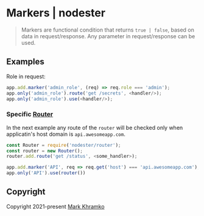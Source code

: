 # Markers | nodester

> Markers are functional condition that returns `true | false`, based on data in request/response. Any parameter in request/response can be used.

## Examples

Role in request:

```js
app.add.marker('admin_role', (req) => req.role === 'admin');
app.only('admin_role').route('get /secrets', <handler/>);
app.only('admin_role').use(<handler/>);
```

### Specific [Router](docs/Routing.md)

In the next example any route of the `router` will be checked only when applicatin's host domain is `api.awesomeapp.com`.

```js
const Router = require('nodester/router');
const router = new Router();
router.add.route('get /status', <some_handler>);

app.add.marker('API', req => req.get('host') === 'api.awesomeapp.com');
app.only('API').use(router())
```

## Copyright
Copyright 2021-present [Mark Khramko](https://github.com/MarkKhramko)
